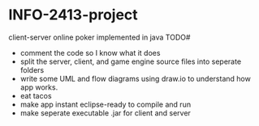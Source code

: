 # INFO-2413-project
client-server online poker implemented in java
TODO#
  - comment the code so I know what it does
  - split the server, client, and game engine source files into seperate folders
  - write some UML and flow diagrams using draw.io to understand how app works.
  - eat tacos
  - make app instant eclipse-ready to compile and run
  - make seperate executable .jar for client and server 
